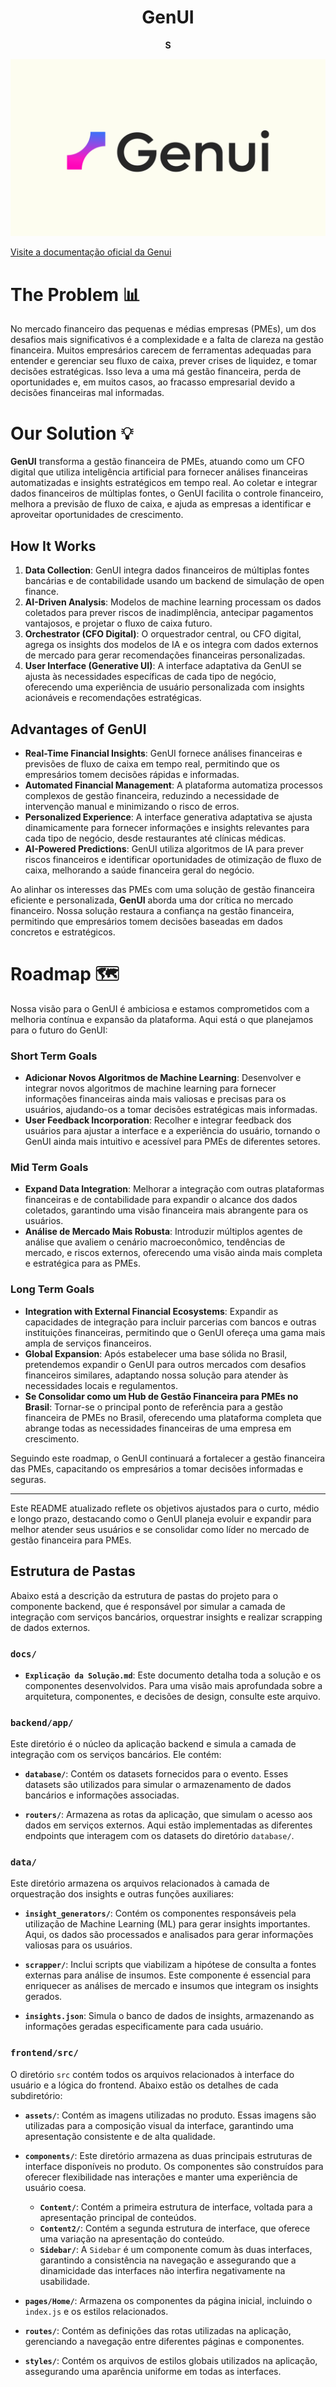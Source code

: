 <h1 align="center">GenUI</h1>
<p align="center"><b>S</b></p>
<p align="center">
    <img src="./assets/fundobranco.png" alt="GenUI"/>
</p>

[Visite a documentação oficial da Genui](https://noymaxx.gitbook.io/genui-1)

# The Problem 📊

No mercado financeiro das pequenas e médias empresas (PMEs), um dos desafios mais significativos é a complexidade e a falta de clareza na gestão financeira. Muitos empresários carecem de ferramentas adequadas para entender e gerenciar seu fluxo de caixa, prever crises de liquidez, e tomar decisões estratégicas. Isso leva a uma má gestão financeira, perda de oportunidades e, em muitos casos, ao fracasso empresarial devido a decisões financeiras mal informadas.

# Our Solution 💡

**GenUI** transforma a gestão financeira de PMEs, atuando como um CFO digital que utiliza inteligência artificial para fornecer análises financeiras automatizadas e insights estratégicos em tempo real. Ao coletar e integrar dados financeiros de múltiplas fontes, o GenUI facilita o controle financeiro, melhora a previsão de fluxo de caixa, e ajuda as empresas a identificar e aproveitar oportunidades de crescimento.

## How It Works

1. **Data Collection**: GenUI integra dados financeiros de múltiplas fontes bancárias e de contabilidade usando um backend de simulação de open finance.
2. **AI-Driven Analysis**: Modelos de machine learning processam os dados coletados para prever riscos de inadimplência, antecipar pagamentos vantajosos, e projetar o fluxo de caixa futuro.
3. **Orchestrator (CFO Digital)**: O orquestrador central, ou CFO digital, agrega os insights dos modelos de IA e os integra com dados externos de mercado para gerar recomendações financeiras personalizadas.
4. **User Interface (Generative UI)**: A interface adaptativa da GenUI se ajusta às necessidades específicas de cada tipo de negócio, oferecendo uma experiência de usuário personalizada com insights acionáveis e recomendações estratégicas.

## Advantages of GenUI

- **Real-Time Financial Insights**: GenUI fornece análises financeiras e previsões de fluxo de caixa em tempo real, permitindo que os empresários tomem decisões rápidas e informadas.
- **Automated Financial Management**: A plataforma automatiza processos complexos de gestão financeira, reduzindo a necessidade de intervenção manual e minimizando o risco de erros.
- **Personalized Experience**: A interface generativa adaptativa se ajusta dinamicamente para fornecer informações e insights relevantes para cada tipo de negócio, desde restaurantes até clínicas médicas.
- **AI-Powered Predictions**: GenUI utiliza algoritmos de IA para prever riscos financeiros e identificar oportunidades de otimização de fluxo de caixa, melhorando a saúde financeira geral do negócio.

Ao alinhar os interesses das PMEs com uma solução de gestão financeira eficiente e personalizada, **GenUI** aborda uma dor crítica no mercado financeiro. Nossa solução restaura a confiança na gestão financeira, permitindo que empresários tomem decisões baseadas em dados concretos e estratégicos.

# Roadmap 🗺️

Nossa visão para o GenUI é ambiciosa e estamos comprometidos com a melhoria contínua e expansão da plataforma. Aqui está o que planejamos para o futuro do GenUI:

### Short Term Goals

- **Adicionar Novos Algoritmos de Machine Learning**: Desenvolver e integrar novos algoritmos de machine learning para fornecer informações financeiras ainda mais valiosas e precisas para os usuários, ajudando-os a tomar decisões estratégicas mais informadas.
- **User Feedback Incorporation**: Recolher e integrar feedback dos usuários para ajustar a interface e a experiência do usuário, tornando o GenUI ainda mais intuitivo e acessível para PMEs de diferentes setores.

### Mid Term Goals

- **Expand Data Integration**: Melhorar a integração com outras plataformas financeiras e de contabilidade para expandir o alcance dos dados coletados, garantindo uma visão financeira mais abrangente para os usuários.
- **Análise de Mercado Mais Robusta**: Introduzir múltiplos agentes de análise que avaliem o cenário macroeconômico, tendências de mercado, e riscos externos, oferecendo uma visão ainda mais completa e estratégica para as PMEs.

### Long Term Goals

- **Integration with External Financial Ecosystems**: Expandir as capacidades de integração para incluir parcerias com bancos e outras instituições financeiras, permitindo que o GenUI ofereça uma gama mais ampla de serviços financeiros.
- **Global Expansion**: Após estabelecer uma base sólida no Brasil, pretendemos expandir o GenUI para outros mercados com desafios financeiros similares, adaptando nossa solução para atender às necessidades locais e regulamentos.
- **Se Consolidar como um Hub de Gestão Financeira para PMEs no Brasil**: Tornar-se o principal ponto de referência para a gestão financeira de PMEs no Brasil, oferecendo uma plataforma completa que abrange todas as necessidades financeiras de uma empresa em crescimento.

Seguindo este roadmap, o GenUI continuará a fortalecer a gestão financeira das PMEs, capacitando os empresários a tomar decisões informadas e seguras.

---

Este README atualizado reflete os objetivos ajustados para o curto, médio e longo prazo, destacando como o GenUI planeja evoluir e expandir para melhor atender seus usuários e se consolidar como líder no mercado de gestão financeira para PMEs.


## Estrutura de Pastas

Abaixo está a descrição da estrutura de pastas do projeto para o componente backend, que é responsável por simular a camada de integração com serviços bancários, orquestrar insights e realizar scrapping de dados externos.


### `docs/`

- **`Explicação da Solução.md`**: Este documento detalha toda a solução e os componentes desenvolvidos. Para uma visão mais aprofundada sobre a arquitetura, componentes, e decisões de design, consulte este arquivo.


### `backend/app/`

Este diretório é o núcleo da aplicação backend e simula a camada de integração com os serviços bancários. Ele contém:

- **`database/`**: Contém os datasets fornecidos para o evento. Esses datasets são utilizados para simular o armazenamento de dados bancários e informações associadas.
  
- **`routers/`**: Armazena as rotas da aplicação, que simulam o acesso aos dados em serviços externos. Aqui estão implementadas as diferentes endpoints que interagem com os datasets do diretório `database/`.

### `data/`

Este diretório armazena os arquivos relacionados à camada de orquestração dos insights e outras funções auxiliares:

- **`insight_generators/`**: Contém os componentes responsáveis pela utilização de Machine Learning (ML) para gerar insights importantes. Aqui, os dados são processados e analisados para gerar informações valiosas para os usuários.
  
- **`scrapper/`**: Inclui scripts que viabilizam a hipótese de consulta a fontes externas para análise de insumos. Este componente é essencial para enriquecer as análises de mercado e insumos que integram os insights gerados.
  
- **`insights.json`**: Simula o banco de dados de insights, armazenando as informações geradas especificamente para cada usuário.



### `frontend/src/`

O diretório `src` contém todos os arquivos relacionados à interface do usuário e a lógica do frontend. Abaixo estão os detalhes de cada subdiretório:

- **`assets/`**: Contém as imagens utilizadas no produto. Essas imagens são utilizadas para a composição visual da interface, garantindo uma apresentação consistente e de alta qualidade.

- **`components/`**: Este diretório armazena as duas principais estruturas de interface disponíveis no produto. Os componentes são construídos para oferecer flexibilidade nas interações e manter uma experiência de usuário coesa.

  - **`Content/`**: Contém a primeira estrutura de interface, voltada para a apresentação principal de conteúdos.
  - **`Content2/`**: Contém a segunda estrutura de interface, que oferece uma variação na apresentação do conteúdo.
  - **`Sidebar/`**: A `Sidebar` é um componente comum às duas interfaces, garantindo a consistência na navegação e assegurando que a dinamicidade das interfaces não interfira negativamente na usabilidade.

- **`pages/Home/`**: Armazena os componentes da página inicial, incluindo o `index.js` e os estilos relacionados.

- **`routes/`**: Contém as definições das rotas utilizadas na aplicação, gerenciando a navegação entre diferentes páginas e componentes.

- **`styles/`**: Contém os arquivos de estilos globais utilizados na aplicação, assegurando uma aparência uniforme em todas as interfaces.

